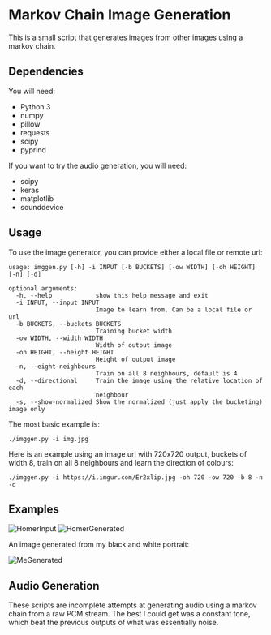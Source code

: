 # Markov Chain Image Generation

This is a small script that generates images from other images using a markov chain.

## Dependencies

You will need:

* Python 3
* numpy
* pillow
* requests
* scipy
* pyprind

If you want to try the audio generation, you will need:

* scipy
* keras
* matplotlib
* sounddevice

## Usage

To use the image generator, you can provide either a local file or remote url:

```
usage: imggen.py [-h] -i INPUT [-b BUCKETS] [-ow WIDTH] [-oh HEIGHT] [-n] [-d]

optional arguments:
  -h, --help            show this help message and exit
  -i INPUT, --input INPUT
                        Image to learn from. Can be a local file or url
  -b BUCKETS, --buckets BUCKETS
                        Training bucket width
  -ow WIDTH, --width WIDTH
                        Width of output image
  -oh HEIGHT, --height HEIGHT
                        Height of output image
  -n, --eight-neighbours
                        Train on all 8 neighbours, default is 4
  -d, --directional     Train the image using the relative location of each
                        neighbour
  -s, --show-normalized Show the normalized (just apply the bucketing) image only

```
The most basic example is:
```
./imggen.py -i img.jpg
```

Here is an example using an image url with 720x720 output, buckets of width 8, train on all 8 neighbours and learn the direction of colours:
```
./imggen.py -i https://i.imgur.com/Er2xlip.jpg -oh 720 -ow 720 -b 8 -n -d
```

## Examples

![HomerInput](http://i.imgur.com/ql46UZL.png)
![HomerGenerated](http://i.imgur.com/QDqCIF9.png)

An image generated from my black and white portrait:

![MeGenerated](http://i.imgur.com/RtyeYAJ.png)

## Audio Generation

These scripts are incomplete attempts at generating audio using a markov chain from a raw PCM stream. The best I could get was a constant tone, which beat the previous outputs of what was essentially noise.
